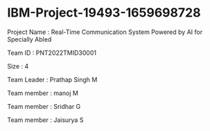 # IBM-Project-19493-1659698728
Project Name : Real-Time Communication System Powered by AI for Specially Abled




Team ID : PNT2022TMID30001




Size : 4




Team Leader : Prathap Singh M




Team member : manoj M




Team member : Sridhar G




Team member : Jaisurya S

